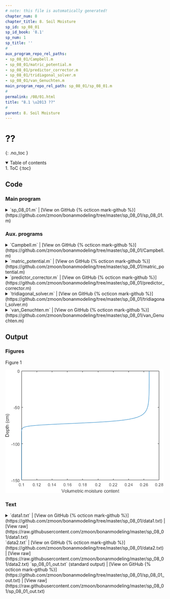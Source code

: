 ```yaml
---
# note: this file is automatically generated!
chapter_num: 8
chapter_title: 8. Soil Moisture
sp_id: sp_08_01
sp_id_book: '8.1'
sp_num: 1
sp_title: ''
# 
aux_program_repo_rel_paths:
- sp_08_01/Campbell.m
- sp_08_01/matric_potential.m
- sp_08_01/predictor_corrector.m
- sp_08_01/tridiagonal_solver.m
- sp_08_01/van_Genuchten.m
main_program_repo_rel_path: sp_08_01/sp_08_01.m
# 
permalink: /08/01.html
title: "8.1 \u2013 ??"
# 
parent: 8. Soil Moisture
---
```


# ??
{: .no_toc }

<details open markdown="block">
  <summary markdown=0 class="text-delta">Table of contents</summary>
1. ToC
{:toc}
</details>

## Code

### Main program

<details>
  <summary markdown="span">
    `sp_08_01.m`
    <span class="program-code-link-sep">|</span>
    [View on GitHub {% octicon mark-github %}](https://github.com/zmoon/bonanmodeling/tree/master/sp_08_01/sp_08_01.m)
  </summary>

```matlab
% Supplemental program 8.1

% ---------------------------------------------------------------------
% Use the predictor-corrector method to solve the Richards equation for
% infiltration with surface soil moisture as the boundary condition.
% ---------------------------------------------------------------------

% --- Define soil layers

% Number of soil layers

soil.nsoi = 150;

% Soil layer thickness (cm)

for i = 1:soil.nsoi
   soil.dz(i) = 1.0;
end

% Soil depth (cm) at i+1/2 interface between layers i and i+1 (negative distance from surface)

soil.z_plus_onehalf(1) = -soil.dz(1);
for i = 2:soil.nsoi
   soil.z_plus_onehalf(i) = soil.z_plus_onehalf(i-1) - soil.dz(i);
end

% Soil depth (cm) at center of layer i (negative distance from surface)

soil.z(1) = 0.5 * soil.z_plus_onehalf(1);
for i = 2:soil.nsoi
   soil.z(i) = 0.5 * (soil.z_plus_onehalf(i-1) + soil.z_plus_onehalf(i));
end

% Thickness between between z(i) and z(i+1)

for i = 1:soil.nsoi-1
   soil.dz_plus_onehalf(i) = soil.z(i) - soil.z(i+1);
end
soil.dz_plus_onehalf(soil.nsoi) = 0.5 * soil.dz(soil.nsoi);

% --- Soil parameters

 soil.functions = 'van_Genuchten';  % Use van Genuchten relationships
%soil.functions = 'Campbell';       % Use Campbell relationships

switch soil.functions

   case 'Campbell'
   % example from Hornberger & Wiberg (2005, Fig. 8.3)
   ityp = 0;              % Soil texture flag
   theta_sat = 0.25;      % Volumetric water content at saturation
   psi_sat = -25.0;       % Matric potential at saturation (cm)
   bc = 0.2;              % Exponent
   Ksat = 3.4e-03;        % Hydraulic conductivity at saturation (cm/s)
   params = [theta_sat psi_sat bc Ksat ityp];

   case 'van_Genuchten'

   % Haverkamp et al. (1977): sand
   ityp = 1;              % Soil texture flag
   theta_res = 0.075;     % Residual water content
   theta_sat = 0.287;     % Volumetric water content at saturation
   vg_alpha = 0.027;      % Inverse of the air entry potential (/cm)
   vg_n = 3.96;           % Pore-size distribution index
   vg_m = 1;              % Exponent
   Ksat = 34 / 3600;      % Hydraulic conductivity at saturation (cm/s)

   % Haverkamp et al. (1977): Yolo light clay
%  ityp = 2;              % Soil texture flag
%  theta_res = 0.124;     % Residual water content
%  theta_sat = 0.495;     % Volumetric water content at saturation
%  vg_alpha = 0.026;      % Inverse of the air entry potential (/cm)
%  vg_n = 1.43;           % Pore-size distribution index
%  vg_m = 1 - 1 / vg_n;   % Exponent
%  Ksat = 0.0443 / 3600;  % Hydraulic conductivity at saturation (cm/s)

   params = [theta_res theta_sat vg_alpha vg_n vg_m Ksat ityp];
end

% --- Initial soil moisture and matric potential

for i = 1:soil.nsoi
   if (ityp == 0)
      soil.theta(i) = 0.10;
   elseif (ityp == 1)
      soil.theta(i) = 0.10;
   elseif (ityp == 2)
      soil.theta(i) = 0.24;
   end
   soil.psi(i) = matric_potential (soil.functions, params, soil.theta(i));
end

% --- Surface boundary condition: saturation (minus some small delta)

soil.theta0 = theta_sat - 1.0e-03;
if (ityp == 1)
   soil.theta0 = 0.267;
end
soil.psi0 = matric_potential (soil.functions, params, soil.theta0);

% --- Time step (seconds)

dt = 10;
if (ityp == 1)
   dt = 5;
end

% --- Length of simulation (number of time steps)

% Hornberger & Wiberg: 15, 30, or 60 minutes
if (ityp == 0)
%  ntim = 15 * 60 / dt;
%  ntim = 30 * 60 / dt;
   ntim = 60 * 60 / dt;
end

% Haverkamp et al. (1977) - sand: duration is in hours
if (ityp == 1)
%  ntim = 0.05 * 3600 / dt;
%  ntim = 0.1 * 3600 / dt;
%  ntim = 0.2 * 3600 / dt;
%  ntim = 0.3 * 3600 / dt;
%  ntim = 0.4 * 3600 / dt;
   ntim = 0.8 * 3600 / dt;
end

% Haverkamp et al. (1977) - Yolo light clay: duration is in seconds
if (ityp == 2)
%  ntim = 1.0e4 / dt;
%  ntim = 1.0e5 / dt;
%  ntim = 5.0e5 / dt;
   ntim = 1.0e6 / dt;
end

% --- Initialize accumulators for water balance check

sum_in = 0;
sum_out = 0;
sum_store = 0;

% --- Time stepping loop: NTIM iterations with a time step of DT seconds

for itim = 1:ntim

   % Hour of day

   hour = itim * (dt/86400 * 24);
   fprintf('hour = %8.3f \n',hour)

   % Calculate soil moisture

   [soil] = predictor_corrector (soil, params, dt);

   % Sum fluxes for relative mass balance error

   sum_in = sum_in + abs(soil.Q0) * dt;
   sum_out = sum_out + abs(soil.QN) * dt;
   sum_store = sum_store + soil.dtheta;

   % Save cumulative infiltration

   xout(itim) = hour;
   yout(itim) = sum_in;

end

% --- Print mass balance

fprintf('infiltration (cm) = %8.3f \n',sum_in)
fprintf('drainage (cm) = %8.3f \n',sum_out)
fprintf('storage (cm) = %8.3f \n',sum_store)
relerr = ((sum_in - sum_out) - sum_store) / (sum_in - sum_out) * 100;
fprintf('mass balance error (percent) = %8.3f \n',relerr)

% --- Graph data

plot(soil.theta,soil.z)
xlabel('Volumetric moisture content')
ylabel('Depth (cm)')

% --- Write soil moisture as output file

A = [soil.theta; soil.z];
fileID = fopen('data1.txt','w');
fprintf(fileID,'%12s %12s\n','theta','z');
fprintf(fileID,'%12.3f %12.3f\n', A);
fclose(fileID);

% --- Write cumulative infiltration as output file

B = [xout; yout];
fileID = fopen('data2.txt','w');
fprintf(fileID,'%12s %12s\n','hour','infil');
fprintf(fileID,'%12.5f %12.5f\n', B);
fclose(fileID);
```
{: #main-program-code}

</details>

### Aux. programs

<details>
  <summary markdown="span">
    `Campbell.m`
    <span class="program-code-link-sep">|</span>
    [View on GitHub {% octicon mark-github %}](https://github.com/zmoon/bonanmodeling/tree/master/sp_08_01/Campbell.m)
  </summary>

```matlab
function [theta, K, cap] = Campbell (params, psi)

% -----------------------------
% Campbell (1974) relationships
% -----------------------------

% --- Soil parameters

theta_sat = params(1);    % Volumetric water content at saturation
psi_sat = params(2);      % Matric potential at saturation
b = params(3);            % Exponent
Ksat = params(4);         % Hydraulic conductivity at saturation

% --- Volumetric soil moisture (theta) for specified matric potential (psi)

if (psi <= psi_sat)
   theta = theta_sat * (psi / psi_sat)^(-1/b);
else
   theta = theta_sat;
end

% --- Hydraulic conductivity (K) for specified matric potential (psi)

if (psi <= psi_sat)
   K = Ksat * (theta / theta_sat)^(2*b+3);
else
   K = Ksat;
end

% --- Specific moisture capacity (cap) for specified matric potential (psi)

if (psi <= psi_sat)
   cap = -theta_sat / (b * psi_sat) * (psi / psi_sat)^(-1/b-1);
else
   cap = 0;
end
```
{: .aux-program-code}

</details>

<details>
  <summary markdown="span">
    `matric_potential.m`
    <span class="program-code-link-sep">|</span>
    [View on GitHub {% octicon mark-github %}](https://github.com/zmoon/bonanmodeling/tree/master/sp_08_01/matric_potential.m)
  </summary>

```matlab
function [psi] = matric_potential (type, params, theta)

% --- Calculate psi for a given theta

switch type
   case 'van_Genuchten'

   theta_res = params(1);    % Residual water content
   theta_sat = params(2);    % Volumetric water content at saturation
   alpha = params(3);        % Inverse of the air entry potential
   n = params(4);            % Pore-size distribution index
   m = params(5);            % Exponent

   Se = (theta - theta_res) / (theta_sat - theta_res);
   psi = -((Se^(-1/m) - 1)^(1/n)) / alpha;

   case 'Campbell'

   theta_sat = params(1);    % Volumetric water content at saturation
   psi_sat = params(2);      % Matric potential at saturation
   b = params(3);            % Exponent

   psi = psi_sat * (theta / theta_sat)^-b;

end
```
{: .aux-program-code}

</details>

<details>
  <summary markdown="span">
    `predictor_corrector.m`
    <span class="program-code-link-sep">|</span>
    [View on GitHub {% octicon mark-github %}](https://github.com/zmoon/bonanmodeling/tree/master/sp_08_01/predictor_corrector.m)
  </summary>

```matlab
function [soil] = predictor_corrector (soil, params, dt)

% -------------------------------------------------------------
% Use predictor-corrector method to solve the Richards equation
% -------------------------------------------------------------

% Input
% dt                   ! Time step (s)
% soil.nsoi            ! Number of soil layers
% soil.functions       ! van Genuchten or Campbell relationships
% soil.dz_plus_onehalf ! Thickness between between z(i) and z(i+1) (cm)
% soil.dz              ! Soil layer thickness (cm)
% soil.psi0            ! Soil surface matric potential boundary condition (cm)
%
% Input/output
% soil.theta           ! Volumetric soil moisture
% soil.psi             ! Matric potential (cm)
%
% Output
% soil.K               ! Hydraulic conductivity (cm H2O/s)
% soil.cap             ! Specific moisture capacity (/cm)
% soil.Q0              ! Infiltration flux (cm H2O/s)
% soil.QN              ! Drainage flux (cm H2O/s)
% soil.dtheta          ! Change in soil moisture (cm H2O)
% soil.err             ! Water balance error (cm H2O)

% --- Save current soil moisture and matric potential for time n

for i = 1:soil.nsoi
   theta_n(i) = soil.theta(i);
   psi_n(i) = soil.psi(i);
end

% --- Predictor step using implict solution for time n+1/2

% Hydraulic properties for current psi:
% theta - volumetric soil moisture
% K     - hydraulic conductivity
% cap   - specific moisture capacity

for i = 1:soil.nsoi
   switch soil.functions
      case 'van_Genuchten'
      [soil.theta(i), soil.K(i), soil.cap(i)] = van_Genuchten (params, soil.psi(i));
      case 'Campbell'
      [soil.theta(i), soil.K(i), soil.cap(i)] = Campbell (params, soil.psi(i));
    end
end

% Hydraulic conductivity at i+1/2 interface between layers i and i+1 is the arithmetic mean

for i = 1:soil.nsoi-1
   K_plus_onehalf(i) = 0.5 * (soil.K(i) + soil.K(i+1));
end

% Hydraulic conductivity at i=1/2 between surface (i=0) and first layer i=1

K_onehalf = soil.K(1);

% dz at i=1/2 between surface (i=0) and first layer i=1

dz_onehalf = 0.5 * soil.dz(1);

% Terms for tridiagonal matrix

i = 1;
a(i) = 0;
c(i) = -K_plus_onehalf(i) / soil.dz_plus_onehalf(i);
b(i) = soil.cap(i) * soil.dz(i) / (0.5 * dt) + K_onehalf / dz_onehalf - c(i);
d(i) = soil.cap(i) * soil.dz(i) / (0.5 * dt) * soil.psi(i) + K_onehalf / dz_onehalf * soil.psi0 + K_onehalf - K_plus_onehalf(i);

for i = 2:soil.nsoi-1
   a(i) = -K_plus_onehalf(i-1) / soil.dz_plus_onehalf(i-1);
   c(i) = -K_plus_onehalf(i) / soil.dz_plus_onehalf(i);
   b(i) = soil.cap(i) * soil.dz(i) / (0.5 * dt) - a(i) - c(i);
   d(i) = soil.cap(i) * soil.dz(i) / (0.5 * dt) * soil.psi(i) + K_plus_onehalf(i-1) - K_plus_onehalf(i);
end

i = soil.nsoi;
a(i) = -K_plus_onehalf(i-1) / soil.dz_plus_onehalf(i-1);
c(i) = 0;
b(i) = soil.cap(i) * soil.dz(i) / (0.5 * dt) - a(i) - c(i);
d(i) = soil.cap(i) * soil.dz(i) / (0.5 * dt) * soil.psi(i) + K_plus_onehalf(i-1) - soil.K(i);

% Solve for psi at n+1/2

[psi_pred] = tridiagonal_solver (a, b, c, d, soil.nsoi);

% --- Corrector step using Crank-Nicolson solution for time n+1

% Hydraulic properties for psi_pred

for i = 1:soil.nsoi
   switch soil.functions
      case 'van_Genuchten'
      [soil.theta(i), soil.K(i), soil.cap(i)] = van_Genuchten (params, psi_pred(i));
      case 'Campbell'
      [soil.theta(i), soil.K(i), soil.cap(i)] = Campbell (params, psi_pred(i));
    end
end

% Hydraulic conductivity at i+1/2 interface between layers i and i+1

for i = 1:soil.nsoi-1
   K_plus_onehalf(i) = 0.5 * (soil.K(i) + soil.K(i+1));
end

% Hydraulic conductivity at i=1/2 between surface (i=0) and first layer i=1

K_onehalf = soil.K(1);

% dz at i=1/2 between surface (i=0) and first layer i=1

dz_onehalf = 0.5 * soil.dz(1);

% Terms for tridiagonal matrix

i = 1;
a(i) = 0;
c(i) = -K_plus_onehalf(i) / (2 * soil.dz_plus_onehalf(i));
b(i) = soil.cap(i) * soil.dz(i) / dt  + K_onehalf / (2 * dz_onehalf) - c(i);
d(i) = soil.cap(i) * soil.dz(i) / dt * soil.psi(i) + K_onehalf / (2 * dz_onehalf) * soil.psi0 ...
     + K_onehalf / (2 * dz_onehalf) * (soil.psi0 - soil.psi(i)) ...
     + c(i) * (soil.psi(i) - soil.psi(i+1)) + K_onehalf - K_plus_onehalf(i);

for i = 2:soil.nsoi-1
   a(i) = -K_plus_onehalf(i-1) / (2 * soil.dz_plus_onehalf(i-1));
   c(i) = -K_plus_onehalf(i) / (2 * soil.dz_plus_onehalf(i));
   b(i) = soil.cap(i) * soil.dz(i) / dt - a(i) - c(i);
   d(i) = soil.cap(i) * soil.dz(i) / dt * soil.psi(i) - a(i) * (soil.psi(i-1) - soil.psi(i)) ...
        + c(i) * (soil.psi(i) - soil.psi(i+1)) + K_plus_onehalf(i-1) - K_plus_onehalf(i);
end

i = soil.nsoi;
a(i) = -K_plus_onehalf(i-1) / (2 * soil.dz_plus_onehalf(i-1));
c(i) = 0;
b(i) = soil.cap(i) * soil.dz(i) / dt - a(i) - c(i);
d(i) = soil.cap(i) * soil.dz(i) / dt * soil.psi(i) - a(i) * (soil.psi(i-1) - soil.psi(i)) + K_plus_onehalf(i-1) - soil.K(i);

% Solve for psi at n+1

[soil.psi] = tridiagonal_solver (a, b, c, d, soil.nsoi);

% --- Check water balance

soil.Q0 = -K_onehalf / (2 * dz_onehalf) * ((soil.psi0 - psi_n(1)) + (soil.psi0 - soil.psi(1))) - K_onehalf;
soil.QN = -soil.K(soil.nsoi);

soil.dtheta = 0;
for i = 1:soil.nsoi
   soil.dtheta = soil.dtheta + (soil.theta(i) - theta_n(i)) * soil.dz(i);
end

soil.err = soil.dtheta - (soil.QN - soil.Q0) * dt;
```
{: .aux-program-code}

</details>

<details>
  <summary markdown="span">
    `tridiagonal_solver.m`
    <span class="program-code-link-sep">|</span>
    [View on GitHub {% octicon mark-github %}](https://github.com/zmoon/bonanmodeling/tree/master/sp_08_01/tridiagonal_solver.m)
  </summary>

```matlab
function [u] = tridiagonal_solver (a, b, c, d, n)

% Solve for U given the set of equations R * U = D, where U is a vector
% of length N, D is a vector of length N, and R is an N x N tridiagonal
% matrix defined by the vectors A, B, C each of length N. A(1) and
% C(N) are undefined and are not referenced.
%
%     |B(1) C(1) ...  ...  ...                     |
%     |A(2) B(2) C(2) ...  ...                     |
% R = |     A(3) B(3) C(3) ...                     |
%     |                    ... A(N-1) B(N-1) C(N-1)|
%     |                    ... ...    A(N)   B(N)  |
%
% The system of equations is written as:
%
%    A_i * U_i-1 + B_i * U_i + C_i * U_i+1 = D_i
%
% for i = 1 to N. The solution is found by rewriting the
% equations so that:
%
%    U_i = F_i - E_i * U_i+1

% --- Forward sweep (1 -> N) to get E and F

e(1) = c(1) / b(1);

for i = 2: 1: n-1
   e(i) = c(i) / (b(i) - a(i) * e(i-1));
end

f(1) = d(1) / b(1);

for i = 2: 1: n
   f(i) = (d(i) - a(i) * f(i-1)) / (b(i) - a(i) * e(i-1));
end

% --- Backward substitution (N -> 1) to solve for U

u(n) = f(n);

for i = n-1: -1: 1
   u(i) = f(i) - e(i) * u(i+1);
end
```
{: .aux-program-code}

</details>

<details>
  <summary markdown="span">
    `van_Genuchten.m`
    <span class="program-code-link-sep">|</span>
    [View on GitHub {% octicon mark-github %}](https://github.com/zmoon/bonanmodeling/tree/master/sp_08_01/van_Genuchten.m)
  </summary>

```matlab
function [theta, K, cap] = van_Genuchten (params, psi)

% ----------------------------------
% van Genuchten (1980) relationships
% ----------------------------------

% --- Soil parameters

theta_res = params(1);   % Residual water content
theta_sat = params(2);   % Volumetric water content at saturation
alpha = params(3);       % Inverse of the air entry potential
n = params(4);           % Pore-size distribution index
m = params(5);           % Exponent
Ksat = params(6);        % Hydraulic conductivity at saturation
ityp = params(7);        % Soil texture flag

% --- Effective saturation (Se) for specified matric potential (psi)

if (psi <= 0)
   Se = (1 + (alpha * abs(psi))^n)^-m;
else
   Se = 1;
end

% --- Volumetric soil moisture (theta) for specified matric potential (psi)

theta = theta_res + (theta_sat - theta_res) * Se;

% --- Hydraulic conductivity (K) for specified matric potential (psi)

if (Se <= 1)
   K = Ksat * sqrt(Se) * (1 - (1 - Se^(1/m))^m)^2;

   % Special case for Haverkamp et al. (1977) sand (ityp = 1) and Yolo light clay (ityp = 2)

   if (ityp == 1)
      K = Ksat * 1.175e6 / (1.175e6 + abs(psi)^4.74);
   end
   if (ityp == 2)
      K = Ksat * 124.6/ (124.6 + abs(psi)^1.77);
   end

else

   K = Ksat;

end

% --- Specific moisture capacity (cap) for specified matric potential (psi)

if (psi <= 0)
   num = alpha * m * n * (theta_sat - theta_res) * (alpha * abs(psi))^(n-1);
   den =  (1 + (alpha * abs(psi))^n)^(m+1);
   cap = num / den;
else
   cap = 0;
end
```
{: .aux-program-code}

</details>

## Output

### Figures

Figure 1

<img src="https://raw.githubusercontent.com/zmoon/bonanmodeling/master/sp_08_01/fig01.png">

### Text
<details>
  <summary markdown="span">
    `data1.txt`
    <span class="program-code-link-sep">|</span>
    [View on GitHub {% octicon mark-github %}](https://github.com/zmoon/bonanmodeling/tree/master/sp_08_01/data1.txt)
    <span class="program-code-link-sep">|</span>
    [View raw](https://raw.githubusercontent.com/zmoon/bonanmodeling/master/sp_08_01/data1.txt)
  </summary>

```
theta            z
       0.267       -0.500
       0.267       -1.500
       0.267       -2.500
       0.267       -3.500
       0.267       -4.500
       0.267       -5.500
       0.267       -6.500
       0.267       -7.500
       0.267       -8.500
       0.267       -9.500
       0.267      -10.500
       0.267      -11.500
       0.267      -12.500
       0.267      -13.500
       0.267      -14.500
       0.267      -15.500
       0.267      -16.500
       0.267      -17.500
       0.267      -18.500
       0.267      -19.500
       0.267      -20.500
       0.267      -21.500
       0.267      -22.500
       0.267      -23.500
       0.267      -24.500
       0.267      -25.500
       0.267      -26.500
       0.267      -27.500
       0.267      -28.500
       0.267      -29.500
       0.267      -30.500
       0.267      -31.500
       0.267      -32.500
       0.267      -33.500
       0.267      -34.500
       0.267      -35.500
       0.267      -36.500
       0.267      -37.500
       0.266      -38.500
       0.266      -39.500
       0.266      -40.500
       0.266      -41.500
       0.266      -42.500
       0.266      -43.500
       0.266      -44.500
       0.266      -45.500
       0.266      -46.500
       0.265      -47.500
       0.265      -48.500
       0.265      -49.500
       0.265      -50.500
       0.264      -51.500
       0.264      -52.500
       0.264      -53.500
       0.263      -54.500
       0.262      -55.500
       0.262      -56.500
       0.261      -57.500
       0.260      -58.500
       0.259      -59.500
       0.258      -60.500
       0.256      -61.500
       0.254      -62.500
       0.252      -63.500
       0.249      -64.500
       0.245      -65.500
       0.240      -66.500
       0.234      -67.500
       0.225      -68.500
       0.214      -69.500
       0.199      -70.500
       0.180      -71.500
       0.159      -72.500
       0.138      -73.500
       0.122      -74.500
       0.112      -75.500
       0.106      -76.500
       0.103      -77.500
       0.101      -78.500
       0.101      -79.500
       0.100      -80.500
       0.100      -81.500
       0.100      -82.500
       0.100      -83.500
       0.100      -84.500
       0.100      -85.500
       0.100      -86.500
       0.100      -87.500
       0.100      -88.500
       0.100      -89.500
       0.100      -90.500
       0.100      -91.500
       0.100      -92.500
       0.100      -93.500
       0.100      -94.500
       0.100      -95.500
       0.100      -96.500
       0.100      -97.500
       0.100      -98.500
       0.100      -99.500
       0.100     -100.500
       0.100     -101.500
       0.100     -102.500
       0.100     -103.500
       0.100     -104.500
       0.100     -105.500
       0.100     -106.500
       0.100     -107.500
       0.100     -108.500
       0.100     -109.500
       0.100     -110.500
       0.100     -111.500
       0.100     -112.500
       0.100     -113.500
       0.100     -114.500
       0.100     -115.500
       0.100     -116.500
       0.100     -117.500
       0.100     -118.500
       0.100     -119.500
       0.100     -120.500
       0.100     -121.500
       0.100     -122.500
       0.100     -123.500
       0.100     -124.500
       0.100     -125.500
       0.100     -126.500
       0.100     -127.500
       0.100     -128.500
       0.100     -129.500
       0.100     -130.500
       0.100     -131.500
       0.100     -132.500
       0.100     -133.500
       0.100     -134.500
       0.100     -135.500
       0.100     -136.500
       0.100     -137.500
       0.100     -138.500
       0.100     -139.500
       0.100     -140.500
       0.100     -141.500
       0.100     -142.500
       0.100     -143.500
       0.100     -144.500
       0.100     -145.500
       0.100     -146.500
       0.100     -147.500
       0.100     -148.500
       0.100     -149.500
```
{: .main-program-output-text-file}

</details>
<span class="main-program-output-text-file-links-only">
  `data2.txt`
  <span class="program-code-link-sep">|</span>
  [View on GitHub {% octicon mark-github %}](https://github.com/zmoon/bonanmodeling/tree/master/sp_08_01/data2.txt)
  <span class="program-code-link-sep">|</span>
  [View raw](https://raw.githubusercontent.com/zmoon/bonanmodeling/master/sp_08_01/data2.txt)
</span>
<span class="main-program-output-text-file-links-only">
  `sp_08_01_out.txt` (standard output)
  <span class="program-code-link-sep">|</span>
  [View on GitHub {% octicon mark-github %}](https://github.com/zmoon/bonanmodeling/tree/master/sp_08_01/sp_08_01_out.txt)
  <span class="program-code-link-sep">|</span>
  [View raw](https://raw.githubusercontent.com/zmoon/bonanmodeling/master/sp_08_01/sp_08_01_out.txt)
</span>